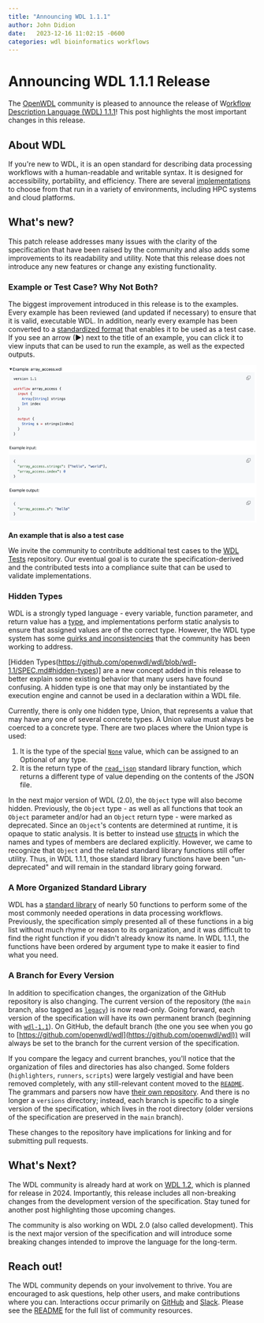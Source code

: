 ```yaml
---
title: "Announcing WDL 1.1.1"
author: John Didion
date:   2023-12-16 11:02:15 -0600
categories: wdl bioinformatics workflows
---
```


# Announcing WDL 1.1.1 Release

The [OpenWDL](https://openwdl.org/) community is pleased to announce the release of W[orkflow Description Language (WDL) 1.1.1](https://github.com/openwdl/wdl/blob/wdl-1.1/SPEC.md)! This post highlights the most important changes in this release.

## About WDL

If you're new to WDL, it is an open standard for describing data processing workflows with a human-readable and writable syntax. It is designed for accessibility, portability, and efficiency. There are several [implementations](https://github.com/openwdl/wdl/tree/wdl-1.1#execution-engines-and-platforms) to choose from that run in a variety of environments, including HPC systems and cloud platforms.

## What's new?

This patch release addresses many issues with the clarity of the specification that have been raised by the community and also adds some improvements to its readability and utility. Note that this release does not introduce any new features or change any existing functionality.

### Example or Test Case? Why Not Both?

The biggest improvement introduced in this release is to the examples. Every example has been reviewed (and updated if necessary) to ensure that it is valid, executable WDL. In addition, nearly every example has been converted to a [standardized format](https://github.com/openwdl/wdl-tests/blob/main/docs/MarkdownTests.md) that enables it to be used as a test case. If you see an arrow (►) next to the title of an example, you can click it to view inputs that can be used to run the example, as well as the expected outputs.

![unit-test](/assets/images/unit-test.png)

**An example that is also a test case**

We invite the community to contribute additional test cases to the [WDL Tests](https://github.com/openwdl/wdl-tests) repository. Our eventual goal is to curate the specification-derived and the contributed tests into a compliance suite that can be used to validate implementations.

### Hidden Types

WDL is a strongly typed language - every variable, function parameter, and return value has a [type](https://github.com/openwdl/wdl/blob/wdl-1.1/SPEC.md#types), and implementations perform static analysis to ensure that assigned values are of the correct type. However, the WDL type system has some [quirks and inconsistencies](https://github.com/openwdl/wdl/issues/373) that the community has been working to address.

[Hidden Types(https://github.com/openwdl/wdl/blob/wdl-1.1/SPEC.md#hidden-types)] are a new concept added in this release to better explain some existing behavior that many users have found confusing. A hidden type is one that may only be instantiated by the execution engine and cannot be used in a declaration within a WDL file.

Currently, there is only one hidden type, Union, that represents a value that may have any one of several concrete types. A Union value must always be coerced to a concrete type. There are two places where the Union type is used:

1. It is the type of the special [`None`](https://dev.to/openwdl/announcing-wdl-111-ccj#:~:text=of%20the%20special-,None,-value%2C%20which%20can) value, which can be assigned to an Optional of any type.
2. It is the return type of the [`read_json`](https://github.com/openwdl/wdl/blob/wdl-1.1/SPEC.md#read_json) standard library function, which returns a different type of value depending on the contents of the JSON file.

In the next major version of WDL (2.0), the `Object` type will also become hidden. Previously, the `Object` type - as well as all functions that took an `Object` parameter and/or had an `Object` return type - were marked as deprecated. Since an `Object`'s contents are determined at runtime, it is opaque to static analysis. It is better to instead use [structs](https://github.com/openwdl/wdl/blob/wdl-1.1/SPEC.md#custom-types-structs) in which the names and types of members are declared explicitly. However, we came to recognize that `Object` and the related standard library functions still offer utility. Thus, in WDL 1.1.1, those standard library functions have been "un-deprecated" and will remain in the standard library going forward.

### A More Organized Standard Library

WDL has a [standard library](https://github.com/openwdl/wdl/blob/wdl-1.1/SPEC.md#standard-library) of nearly 50 functions to perform some of the most commonly needed operations in data processing workflows. Previously, the specification simply presented all of these functions in a big list without much rhyme or reason to its organization, and it was difficult to find the right function if you didn't already know its name. In WDL 1.1.1, the functions have been ordered by argument type to make it easier to find what you need.

### A Branch for Every Version

In addition to specification changes, the organization of the GitHub repository is also changing. The current version of the repository (the `main` branch, also tagged as [`legacy`](https://github.com/openwdl/wdl/tree/legacy)) is now read-only. Going forward, each version of the specification will have its own permanent branch (beginning with [`wdl-1.1`](https://github.com/openwdl/wdl/tree/wdl-1.1)). On GitHub, the default branch (the one you see when you go to [https://github.com/openwdl/wdl](https://github.com/openwdl/wdl)) will always be set to the branch for the current version of the specification.

If you compare the legacy and current branches, you'll notice that the organization of files and directories has also changed. Some folders (`highlighters`, `runners`, `scripts`) were largely vestigial and have been removed completely, with any still-relevant content moved to the [`README`](https://github.com/openwdl/wdl/blob/wdl-1.1/README.md). The grammars and parsers now have [their own repository](https://github.com/openwdl/wdl-parsers). And there is no longer a `versions` directory; instead, each branch is specific to a single version of the specification, which lives in the root directory (older versions of the specification are preserved in the `main` branch).

These changes to the repository have implications for linking and for submitting pull requests.

## What's Next?

The WDL community is already hard at work on [WDL 1.2](https://github.com/openwdl/wdl/discussions/473), which is planned for release in 2024. Importantly, this release includes all non-breaking changes from the development version of the specification. Stay tuned for another post highlighting those upcoming changes.

The community is also working on WDL 2.0 (also called development). This is the next major version of the specification and will introduce some breaking changes intended to improve the language for the long-term.

## Reach out!

The WDL community depends on your involvement to thrive. You are encouraged to ask questions, help other users, and make contributions where you can. Interactions occur primarily on [GitHub](https://github.com/openwdl/wdl) and [Slack](https://join.slack.com/t/openwdl/shared_invite/zt-ctmj4mhf-cFBNxIiZYs6SY9HgM9UAVw). Please see the [README](https://github.com/openwdl/wdl/tree/wdl-1.1#community-and-support) for the full list of community resources.